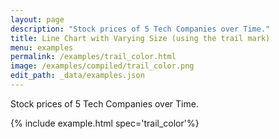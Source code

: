 ```yaml
---
layout: page
description: "Stock prices of 5 Tech Companies over Time."
title: Line Chart with Varying Size (using the trail mark)
menu: examples
permalink: /examples/trail_color.html
image: /examples/compiled/trail_color.png
edit_path: _data/examples.json
---
```


Stock prices of 5 Tech Companies over Time.

{% include example.html spec='trail_color'%}
